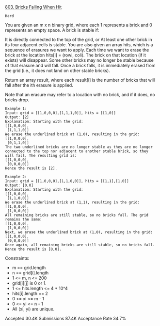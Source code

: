 [803. Bricks Falling When Hit](https://leetcode.com/problems/bricks-falling-when-hit/)

`Hard`

You are given an m x n binary grid, where each 1 represents a brick and 0 represents an empty space. A brick is stable if:

It is directly connected to the top of the grid, or
At least one other brick in its four adjacent cells is stable.
You are also given an array hits, which is a sequence of erasures we want to apply. Each time we want to erase the brick at the location hits[i] = (rowi, coli). The brick on that location (if it exists) will disappear. Some other bricks may no longer be stable because of that erasure and will fall. Once a brick falls, it is immediately erased from the grid (i.e., it does not land on other stable bricks).

Return an array result, where each result[i] is the number of bricks that will fall after the ith erasure is applied.

Note that an erasure may refer to a location with no brick, and if it does, no bricks drop.

```
Example 1:
Input: grid = [[1,0,0,0],[1,1,1,0]], hits = [[1,0]]
Output: [2]
Explanation: Starting with the grid:
[[1,0,0,0],
 [1,1,1,0]]
We erase the underlined brick at (1,0), resulting in the grid:
[[1,0,0,0],
 [0,1,1,0]]
The two underlined bricks are no longer stable as they are no longer connected to the top nor adjacent to another stable brick, so they will fall. The resulting grid is:
[[1,0,0,0],
 [0,0,0,0]]
Hence the result is [2].

Example 2:
Input: grid = [[1,0,0,0],[1,1,0,0]], hits = [[1,1],[1,0]]
Output: [0,0]
Explanation: Starting with the grid:
[[1,0,0,0],
 [1,1,0,0]]
We erase the underlined brick at (1,1), resulting in the grid:
[[1,0,0,0],
 [1,0,0,0]]
All remaining bricks are still stable, so no bricks fall. The grid remains the same:
[[1,0,0,0],
 [1,0,0,0]]
Next, we erase the underlined brick at (1,0), resulting in the grid:
[[1,0,0,0],
 [0,0,0,0]]
Once again, all remaining bricks are still stable, so no bricks fall.
Hence the result is [0,0].
``` 

Constraints:

- m == grid.length
- n == grid[i].length
- 1 <= m, n <= 200
- grid[i][j] is 0 or 1.
- 1 <= hits.length <= 4 * 10^4
- hits[i].length == 2
- 0 <= xi <= m - 1
- 0 <= yi <= n - 1
- All (xi, yi) are unique.

Accepted
30.4K
Submissions
87.4K
Acceptance Rate
34.7%

